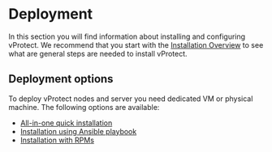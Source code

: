 # Deployment

In this section you will find information about installing and configuring vProtect. We recommend that you start with the [Installation Overview](installation-overview.md) to see what are general steps are needed to install vProtect.

## Deployment options

To deploy vProtect nodes and server you need dedicated VM or physical machine. The following options are available:

* [All-in-one quick installation](quick-install-all-in-one.md)
* [Installation using Ansible playbook](installation-using-ansible-playbook.md)
* [Installation with RPM](installation-with-rpms.md)[s](installation-with-rpms.md)

